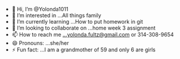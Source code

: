 - 👋 Hi, I’m @Yolonda1011
- 👀 I’m interested in ...All things family
- 🌱 I’m currently learning ...How to put homework in git 
- 💞️ I’m looking to collaborate on ...home week 3 assignment
- 📫 How to reach me ...yolonda.fultz@gmail.com or 314-308-9654
- 😄 Pronouns: ...she/her
- ⚡ Fun fact: ...I am a grandmother of 59 and only 6 are girls

<!---
Yolonda1011/Yolonda1011 is a ✨ special ✨ repository because its `README.md` (this file) appears on your GitHub profile.
You can click the Preview link to take a look at your changes.
--->
